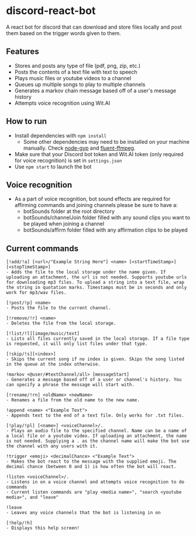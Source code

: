 # discord-react-bot
A react bot for discord that can download and store files locally and post them based on the trigger words given to them.

## Features
* Stores and posts any type of file (pdf, png, zip, etc.)
* Posts the contents of a text file with text to speech
* Plays music files or youtube videos to a channel
* Queues up multiple songs to play to multiple channels
* Generates a markov chain message based off of a user's message history
* Attempts voice recognition using Wit.AI

## How to run
* Install dependencies with `npm install`
  * Some other dependencies may need to be installed on your machine manually. Check [node-gyp](https://github.com/nodejs/node-gyp) and [fluent-ffmpeg](https://github.com/fluent-ffmpeg/node-fluent-ffmpeg).
* Make sure that your Discord bot token and Wit.AI token (only required for voice recognition) is set in `settings.json`
* Use `npm start` to launch the bot

## Voice recognition
* As a part of voice recognition, bot sound effects are required for affirming commands and joining channels please be sure to have a:
  * botSounds folder at the root directory
  * botSounds/channelJoin folder filled with any sound clips you want to be played when joining a channel
  * botSounds/affirm folder filled with any affirmation clips to be played


## Current commands
```
[!add/!a] [<url>/"Example String Here"] <name> [<startTimeStamp>] [<stopTimeStamp>]
- Adds the file to the local storage under the name given. If uploading an attachment, the url is not needed. Supports youtube urls for downloading mp3 files. To upload a string into a text file, wrap the string in quotation marks. Timestamps must be in seconds and only work for mp3/wav files.

[!post/!p] <name>
- Posts the file to the current channel.

[!remove/!r] <name>
- Deletes the file from the local storage.

[!list/!l][image/music/text]
- Lists all files currently saved in the local storage. If a file type is requested, it will only list files under that type.

[!skip/!s][<index>]
- Skips the current song if no index is given. Skips the song listed in the queue at the index otherwise.

!markov <@user/#textChannel/all> [messageStart]
- Generates a message based off of a user or channel's history. You can specify a phrase the message will start with.

[!rename/!rn] <oldName> <newName>
- Renames a file from the old name to the new name.

!append <name> <"Example Text">
- Appends text to the end of a text file. Only works for .txt files.

[!play/!pl] [<name>] <voiceChannel>/.
- Plays an audio file to the specified channel. Name can be a name of a local file or a youtube video. If uploading an attachment, the name is not needed. Supplying a . as the channel name will make the bot use the channel with any users with it.

!trigger <emoji> <decimalChance> <"Example Text">
- Makes the bot react to the message with the supplied emoji. The decimal chance (between 0 and 1) is how often the bot will react.

!listen <voiceChannel>/.
- Listens in on a voice channel and attempts voice recognition to do commands
- Current listen commands are "play <media name>", "search <youtube media>", and "leave"

!leave
- Leaves any voice channels that the bot is listening in on

[!help/!h]
- Displays this help screen!
```
